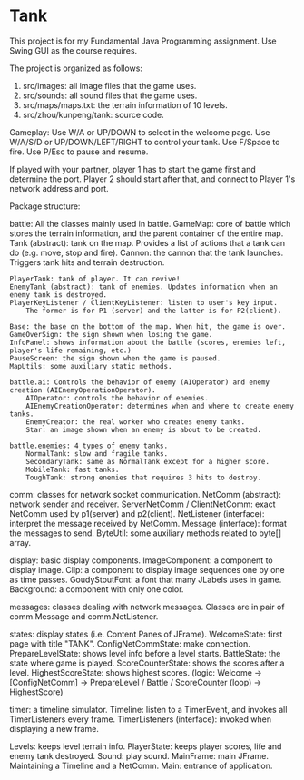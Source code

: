 # Tank
This project is for my Fundamental Java Programming assignment. Use Swing GUI as the course requires.

The project is organized as follows:
1) src/images: all image files that the game uses.
2) src/sounds: all sound files that the game uses.
3) src/maps/maps.txt: the terrain information of 10 levels.
4) src/zhou/kunpeng/tank: source code.


Gameplay:
Use W/A or UP/DOWN to select in the welcome page.
Use W/A/S/D or UP/DOWN/LEFT/RIGHT to control your tank.
Use F/Space to fire.
Use P/Esc to pause and resume.

If played with your partner, player 1 has to start the game first and determine the port.
Player 2 should start after that, and connect to Player 1's network address and port.

Package structure:

battle: All the classes mainly used in battle.
    GameMap: core of battle which stores the terrain information, and the parent container of the entire map.
    Tank (abstract): tank on the map. Provides a list of actions that a tank can do (e.g. move, stop and fire).
    Cannon: the cannon that the tank launches. Triggers tank hits and terrain destruction.

    PlayerTank: tank of player. It can revive!
    EnemyTank (abstract): tank of enemies. Updates information when an enemy tank is destroyed.
    PlayerKeyListener / ClientKeyListener: listen to user's key input. 
        The former is for P1 (server) and the latter is for P2(client).

    Base: the base on the bottom of the map. When hit, the game is over.
    GameOverSign: the sign shown when losing the game.
    InfoPanel: shows information about the battle (scores, enemies left, player's life remaining, etc.)
    PauseScreen: the sign shown when the game is paused.
    MapUtils: some auxiliary static methods.

    battle.ai: Controls the behavior of enemy (AIOperator) and enemy creation (AIEnemyOperationOperator).
        AIOperator: controls the behavior of enemies.
        AIEnemyCreationOperator: determines when and where to create enemy tanks.
        EnemyCreator: the real worker who creates enemy tanks.
        Star: an image shown when an enemy is about to be created.

    battle.enemies: 4 types of enemy tanks.
        NormalTank: slow and fragile tanks.
        SecondaryTank: same as NormalTank except for a higher score.
        MobileTank: fast tanks.
        ToughTank: strong enemies that requires 3 hits to destroy.

comm: classes for network socket communication.
    NetComm (abstract): network sender and receiver.
    ServerNetComm / ClientNetComm: exact NetComm used by p1(server) and p2(client).
    NetListener (interface): interpret the message received by NetComm.
    Message (interface): format the messages to send.
    ByteUtil: some auxiliary methods related to byte[] array.

display: basic display components.
    ImageComponent: a component to display image.
    Clip: a component to display image sequences one by one as time passes.
    GoudyStoutFont: a font that many JLabels uses in game.
    Background: a component with only one color.

messages: classes dealing with network messages. Classes are in pair of comm.Message and comm.NetListener.

states: display states (i.e. Content Panes of JFrame).
    WelcomeState: first page with title "TANK".
    ConfigNetCommState: make connection.
    PrepareLevelState: shows level info before a level starts.
    BattleState: the state where game is played.
    ScoreCounterState: shows the scores after a level.
    HighestScoreState: shows highest scores.
    (logic: Welcome -> [ConfigNetComm] -> PrepareLevel / Battle / ScoreCounter (loop) -> HighestScore)

timer: a timeline simulator.
    Timeline: listen to a TimerEvent, and invokes all TimerListeners every frame.
    TimerListeners (interface): invoked when displaying a new frame.

Levels: keeps level terrain info.
PlayerState: keeps player scores, life and enemy tank destroyed.
Sound: play sound.
MainFrame: main JFrame. Maintaining a Timeline and a NetComm.
Main: entrance of application.
